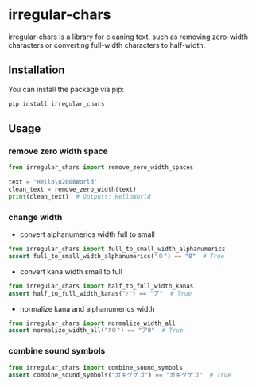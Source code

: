# irregular-chars

irregular-chars is a library for cleaning text, such as removing zero-width characters or converting full-width characters to half-width.

## Installation

You can install the package via pip:
```bash
pip install irregular_chars
```

## Usage

### remove zero width space
```py
from irregular_chars import remove_zero_width_spaces

text = "Hello\u200BWorld"
clean_text = remove_zero_width(text)
print(clean_text)  # Outputs: HelloWorld
```

### change width
- convert alphanumerics width full to small
```py
from irregular_chars import full_to_small_width_alphanumerics
assert full_to_small_width_alphanumerics("０") == "0"  # True
```
- convert kana width small to full
```py
from irregular_chars import half_to_full_width_kanas
assert half_to_full_width_kanas("ｱ") == "ア"  # True
```
- normalize kana and alphanumerics width
```py
from irregular_chars import normalize_width_all
assert normalize_width_all("ｱ０") == "ア0"  # True
```
### combine sound symbols

```py
from irregular_chars import combine_sound_symbols
assert combine_sound_symbols("ガギグゲゴ") == "ガギグゲゴ"  # True
```
